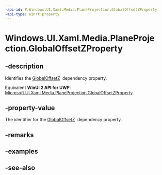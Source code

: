 ```yaml
---
-api-id: P:Windows.UI.Xaml.Media.PlaneProjection.GlobalOffsetZProperty
-api-type: winrt property
---
```


<!-- Property syntax
public Windows.UI.Xaml.DependencyProperty GlobalOffsetZProperty { get; }
-->

# Windows.UI.Xaml.Media.PlaneProjection.GlobalOffsetZProperty

## -description
Identifies the [GlobalOffsetZ](planeprojection_globaloffsetz.md)  dependency property.

Equivalent **WinUI 2 API for UWP**: [Microsoft.UI.Xaml.Media.PlaneProjection.GlobalOffsetZProperty](/windows/winui/api/microsoft.ui.xaml.media.planeprojection.globaloffsetzproperty).

## -property-value
The identifier for the [GlobalOffsetZ](planeprojection_globaloffsetz.md)  dependency property.

## -remarks

## -examples

## -see-also
